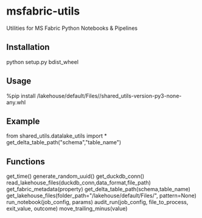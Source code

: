 # msfabric-utils
Utilities for MS Fabric Python Notebooks &amp; Pipelines

## Installation
python setup.py bdist_wheel

## Usage
%pip install /lakehouse/default/Files/<Replace with your Location>/shared_utils-version-py3-none-any.whl 

## Example
from shared_utils.datalake_utils import *
get_delta_table_path("schema","table_name")

## Functions
get_time()
generate_random_uuid()
get_duckdb_conn()
read_lakehouse_files(duckdb_conn,data_format,file_path)
get_fabric_metadata(property)
get_delta_table_path(schema,table_name)
get_lakehouse_files(folder_path="/lakehouse/default/Files/", pattern=None)
run_notebook(job_config, params)
audit_run(job_config, file_to_process, exit_value, outcome)
move_trailing_minus(value)
